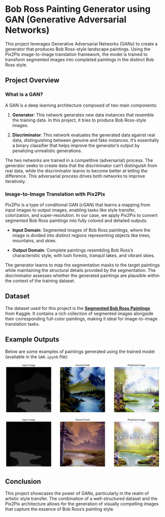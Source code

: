 # Bob Ross Painting Generator using GAN (Generative Adversarial Networks)

This project leverages Generative Adversarial Networks (GANs) to create a generator that produces Bob Ross-style landscape paintings. Using the Pix2Pix image-to-image translation framework, the model is trained to transform segmented images into completed paintings in the distinct Bob Ross style.

## Project Overview

### What is a GAN?

A GAN is a deep learning architecture composed of two main components:

1. **Generator**: This network generates new data instances that resemble the training data. In this project, it tries to produce Bob Ross-style images.

2. **Discriminator**: This network evaluates the generated data against real data, distinguishing between genuine and fake instances. It’s essentially a binary classifier that helps improve the generator’s output by penalizing unrealistic generations.

The two networks are trained in a competitive (adversarial) process. The generator seeks to create data that the discriminator can’t distinguish from real data, while the discriminator learns to become better at telling the difference. This adversarial process drives both networks to improve iteratively.

### Image-to-Image Translation with Pix2Pix

Pix2Pix is a type of conditional GAN (cGAN) that learns a mapping from input images to output images, enabling tasks like style transfer, colorization, and super-resolution. In our case, we apply Pix2Pix to convert segmented Bob Ross paintings into fully colored and detailed outputs.

- **Input Domain**: Segmented images of Bob Ross paintings, where the image is divided into distinct regions representing objects like trees, mountains, and skies.

- **Output Domain**: Complete paintings resembling Bob Ross’s characteristic style, with lush forests, tranquil lakes, and vibrant skies.

The generator learns to map the segmentation masks to the target paintings while maintaining the structural details provided by the segmentation. The discriminator assesses whether the generated paintings are plausible within the context of the training dataset.

## Dataset

The dataset used for this project is the **[Segmented Bob Ross Paintings](https://www.kaggle.com/datasets/residentmario/segmented-bob-ross-images)** from Kaggle. It contains a rich collection of segmented images alongside their corresponding full-color paintings, making it ideal for image-to-image translation tasks.


## Example Outputs

Below are some examples of paintings generated using the trained model (available in the `GAN.ipynb` file):

<p align="center">
  <img src="output_examples/OUTPUT1.png" title="output1" width="800" height="auto" />
</p>

<p align="center">
  <img src="output_examples/OUTPUT2.png" title="output2" width="800" height="auto" />
</p>

## Conclusion

This project showcases the power of GANs, particularly in the realm of artistic style transfer. The combination of a well-structured dataset and the Pix2Pix architecture allows for the generation of visually compelling images that capture the essence of Bob Ross’s painting style.
